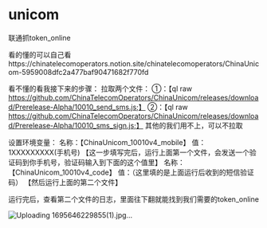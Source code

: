 # unicom
联通抓token_online

看的懂的可以自己看https://chinatelecomoperators.notion.site/chinatelecomoperators/ChinaUnicom-5959008dfc2a477baf90471682f770fd

看不懂的看我接下来的步骤：
拉取两个文件：
①：【ql raw https://github.com/ChinaTelecomOperators/ChinaUnicom/releases/download/Prerelease-Alpha/10010_send_sms.js;】
②：【ql raw https://github.com/ChinaTelecomOperators/ChinaUnicom/releases/download/Prerelease-Alpha/10010_sms_sign.js;】
其他的我们用不上，可以不拉取

设置环境变量：
名称：【ChinaUnicom_10010v4_mobile】  值：1XXXXXXXXX(手机号)    【这一步填写完后，运行上面第一个文件，会发送一个验证码到你手机号，验证码输入到下面的这个值里】
名称：【ChinaUnicom_10010v4_code】  值：（这里填的是上面运行后收到的短信验证码）  【然后运行上面的第二个文件】

运行完后，查看第二个文件的日志，里面往下翻就能找到我们需要的token_online

![Uploading 1695646229855(1).jpg…]()
